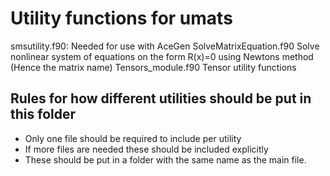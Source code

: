 # Utility functions for umats
smsutility.f90:         Needed for use with AceGen
SolveMatrixEquation.f90 Solve nonlinear system of equations on the form R(x)=0 using Newtons method (Hence the matrix name)
Tensors_module.f90      Tensor utility functions

## Rules for how different utilities should be put in this folder
* Only one file should be required to include per utility
* If more files are needed these should be included explicitly
* These should be put in a folder with the same name as the main file.